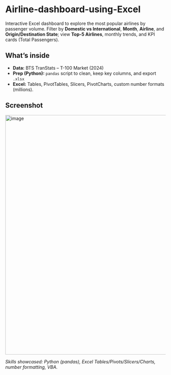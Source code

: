# Airline-dashboard-using-Excel

Interactive Excel dashboard to explore the most popular airlines by passenger volume. Filter by **Domestic vs International**, **Month**, **Airline**, and **Origin/Destination State**; view **Top-5 Airlines**, monthly trends, and KPI cards (Total Passengers).

## What’s inside
- **Data:** BTS TranStats – T-100 Market (2024)
- **Prep (Python):** `pandas` script to clean, keep key columns, and export `.xlsx`
- **Excel:** Tables, PivotTables, Slicers, PivotCharts, custom number formats (millions).




## Screenshot
<img width="1297" height="754" alt="image" src="https://github.com/user-attachments/assets/fb3507f2-7fc2-4ad5-9d57-f46228bb3857" />


*Skills showcased: Python (pandas), Excel Tables/Pivots/Slicers/Charts, number formatting, VBA.*

